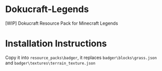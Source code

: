 # Dokucraft-Legends
[WIP] Dokucraft Resource Pack for Minecraft Legends

# Installation Instructions
Copy it into `resource_packs\badger`, it replaces `badger\blocks\grass.json` and `badger\textures\terrain_texture.json`
